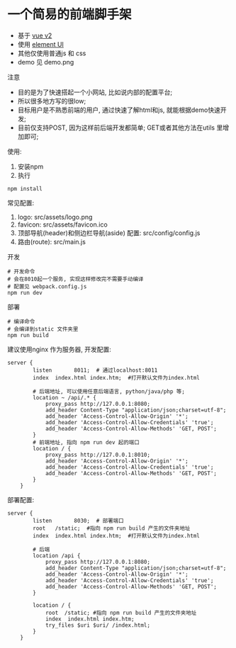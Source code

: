 # 一个简易的前端脚手架
- 基于 [vue v2](https://cn.vuejs.org/v2/guide/)
- 使用 [element UI](https://element.eleme.io/)
- 其他仅使用普通js 和 css
- demo 见 demo.png

注意
- 目的是为了快速搭起一个小网站, 比如说内部的配置平台;
- 所以很多地方写的很low;
- 目标用户是不熟悉前端的用户, 通过快速了解html和js, 就能根据demo快速开发;
- 目前仅支持POST, 因为这样前后端开发都简单; GET或者其他方法在utils 里增加即可;

使用:
1. 安装npm
2. 执行
```shell
npm install
```

常见配置:
1. logo:  src/assets/logo.png
2. favicon: src/assets/favicon.ico
3. 顶部导航(header)和侧边栏导航(aside) 配置: src/config/config.js
4. 路由(route): src/main.js

开发
```shell
# 开发命令
# 会在8010起一个服务, 实现这样修改完不需要手动编译
# 配置见 webpack.config.js
npm run dev
```

部署
```shell
# 编译命令
# 会编译到static 文件夹里
npm run build
```

建议使用nginx 作为服务器, 
开发配置:
```
server {
        listen       8011;  # 通过localhost:8011 
        index  index.html index.htm;  #打开默认文件为index.html

        # 后端地址, 可以使用任意后端语言, python/java/php 等;
        location ~ /api/.* {
            proxy_pass http://127.0.0.1:8080;
            add_header Content-Type "application/json;charset=utf-8";
            add_header 'Access-Control-Allow-Origin' '*';
            add_header 'Access-Control-Allow-Credentials' 'true';
            add_header 'Access-Control-Allow-Methods' 'GET, POST';
        }
        # 前端地址, 指向 npm run dev 起的端口
        location / {
            proxy_pass http://127.0.0.1:8010;
            add_header 'Access-Control-Allow-Origin' '*';
            add_header 'Access-Control-Allow-Credentials' 'true';
            add_header 'Access-Control-Allow-Methods' 'GET, POST';
        }
    }
```

部署配置:
```
server {
        listen       8030;  # 部署端口
        root   /static;  #指向 npm run build 产生的文件夹地址
        index  index.html index.htm;  #打开默认文件为index.html

        # 后端
        location /api {
            proxy_pass http://127.0.0.1:8080;
            add_header Content-Type "application/json;charset=utf-8";
            add_header 'Access-Control-Allow-Origin' '*';
            add_header 'Access-Control-Allow-Credentials' 'true';
            add_header 'Access-Control-Allow-Methods' 'GET, POST';
        }

        location / {
            root  /static; #指向 npm run build 产生的文件夹地址
            index  index.html index.htm;
            try_files $uri $uri/ /index.html;
        }
    }
```


